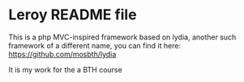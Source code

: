 Leroy README file
======================

This is a php MVC-inspired framework based on lydia, another such framework of a different name, 
you can find it here: https://github.com/mosbth/lydia

It is my work for the a BTH course